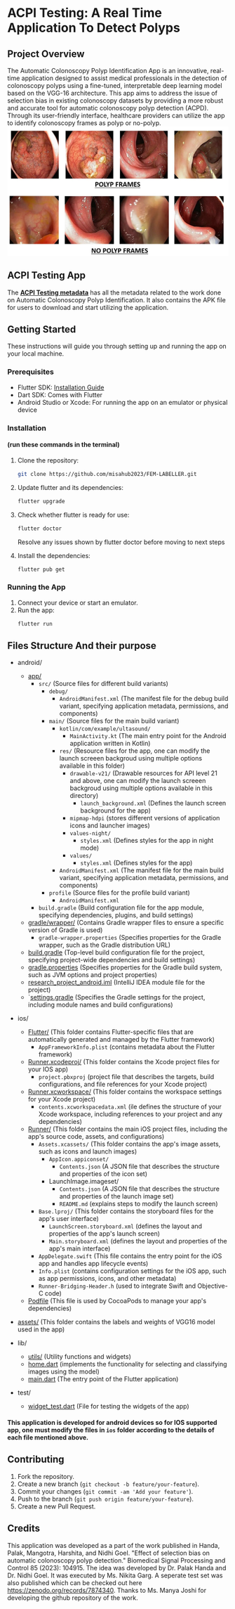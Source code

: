 #  ACPI Testing: A Real Time Application To Detect Polyps

## Project Overview
The Automatic Colonoscopy Polyp Identification App is an innovative, real-time application designed to assist medical professionals in the detection of colonoscopy polyps using a fine-tuned, interpretable deep learning model based on the VGG-16 architecture. This app aims to address the issue of selection bias in existing colonoscopy datasets by providing a more robust and accurate tool for automatic colonoscopy polyp detection (ACPD). Through its user-friendly interface, healthcare providers can utilize the app to identify colonoscopy frames as polyp or no-polyp.
![](readme_asset.jpg)


## ACPI Testing  App
The [**ACPI Testing metadata**](https://zenodo.org/records/7874340)  has all the metadata related to the work done on Automatic Colonoscopy Polyp Identification. It also contains the APK file for users to download and start utilizing the application.

## Getting Started
These instructions will guide you through setting up and running the app on your local machine.

### Prerequisites
- Flutter SDK: [Installation Guide](https://flutter.dev/docs/get-started/install)
- Dart SDK: Comes with Flutter
- Android Studio or Xcode: For running the app on an emulator or physical device

### Installation 
#### (run these commands in the terminal)
1. Clone the repository:
    ```bash
    git clone https://github.com/misahub2023/FEM-LABELLER.git
    ```
2. Update flutter and its dependencies: 
    ```bash
    flutter upgrade
    ``` 
3. Check whether flutter is ready for use: 
    ```bash
    flutter doctor
    ```
    Resolve any issues shown by flutter doctor before moving to next steps

4. Install the dependencies:
    ```bash
    flutter pub get
    ```

### Running the App
1. Connect your device or start an emulator.
2. Run the app:
    ```bash
    flutter run
    ```

## Files Structure And their purpose
+ android/
    + [app/](android/app) 
        + `src/` (Source files for different build variants)
            + `debug/` 
                + `AndroidManifest.xml` (The manifest file for the debug build variant, specifying application metadata, permissions, and components)
            + `main/` (Source files for the main build variant)
                + `kotlin/com/example/ultasound/`
                    + `MainActivity.kt` (The main entry point for the Android application written in Kotlin)
                + `res/` (Resource files for the app, one can modify the launch screeen backgroud using multiple options available in this folder)
                    + `drawable-v21/` (Drawable resources for API level 21 and above, one can modify the launch screeen backgroud using multiple options available in this directory)
                        + `launch_background.xml` (Defines the launch screen background for the app)
                    + `mipmap-hdpi` (stores different versions of application icons and launcher images)
                    + `values-night/` 
                        + `styles.xml` (Defines styles for the app in night mode)
                    + `values/`
                        + `styles.xml` (Defines styles for the app)
                + `AndroidManifest.xml` (The manifest file for the main build variant, specifying application metadata, permissions, and components)
            + `profile` (Source files for the profile build variant)
                + `AndroidManifest.xml`
        + `build.gradle` (Build configuration file for the app module, specifying dependencies, plugins, and build settings)
    + [gradle/wrapper/](android/gradle/wrapper) (Contains Gradle wrapper files to ensure a specific version of Gradle is used)
        + `gradle-wrapper.properties` (Specifies properties for the Gradle wrapper, such as the Gradle distribution URL)
    + [build.gradle](android/build.gradle) (Top-level build configuration file for the project, specifying project-wide dependencies and build settings)
    + [gradle.properties](android/gradle.properties) (Specifies properties for the Gradle build system, such as JVM options and project properties)
    + [research_project_android.iml](android/research_project_android.iml) (IntelliJ IDEA module file for the project)
    + `[settings.gradle](android/settings.gradle) (Specifies the Gradle settings for the project, including module names and build configurations)

+ ios/
    + [Flutter/](ios/Flutter) (This folder contains Flutter-specific files that are automatically generated and managed by the Flutter framework)
        + `AppFrameworkInfo.plist` (contains metadata about the Flutter framework)
    + [Runner.xcodeproj/](ios/Runner.xcodeproj) (This folder contains the Xcode project files for your IOS app)
        + `project.pbxproj` (project file that describes the targets, build configurations, and file references for your Xcode project)
    +  [Runner.xcworkspace/](ios/Runner.xcworkspace) (This folder contains the workspace settings for your Xcode project)
        + `contents.xcworkspacedata.xml` (ile defines the structure of your Xcode workspace, including references to your project and any dependencies)
    + [Runner/](ios/Runner) (This folder contains the main iOS project files, including the app's source code, assets, and configurations)
        + `Assets.xcassets/` (This folder contains the app's image assets, such as icons and launch images)
            + `AppIcon.appiconset/`
                +  `Contents.json` (A JSON file that describes the structure and properties of the icon set)
            + LaunchImage.imageset/
                +  `Contents.json` (A JSON file that describes the structure and properties of the launch image set)
                + `README.md` (explains steps to modify the launch screen)
        + `Base.lproj/` (This folder contains the storyboard files for the app's user interface)
            + `LaunchScreen.storyboard.xml` (defines the layout and properties of the app's launch screen)
            + `Main.storyboard.xml` (defines the layout and properties of the app's main interface)
        + `AppDelegate.swift` (This file contains the entry point for the iOS app and handles app lifecycle events)
        + `Info.plist` (contains configuration settings for the iOS app, such as app permissions, icons, and other metadata)
        + `Runner-Bridging-Header.h` (used to integrate Swift and Objective-C code)
    + [Podfile](ios/Podfile) (This file is used by CocoaPods to manage your app's dependencies)
+ [assets/](assets) (This folder contains the labels and weights of VGG16 model used in the app) 
+ lib/
    + [utils/](lib/utils) (Utility functions and widgets)
    + [home.dart](lib/home.dart) (implements the functionality for selecting and classifying images using the model)
    + [main.dart](lib/main.dart) (The entry point of the Flutter application)
+ test/
    + [widget_test.dart](test/widget_test.dart) (File for testing the widgets of the app)

#### This application is developed for android devices so for IOS supported app, one must modify the files in `ios` folder according to the details of each file mentioned above.
## Contributing
1. Fork the repository.
2. Create a new branch (`git checkout -b feature/your-feature`).
3. Commit your changes (`git commit -am 'Add your feature'`).
4. Push to the branch (`git push origin feature/your-feature`).
5. Create a new Pull Request.

## Credits
This application was developed as a part of the work published in Handa, Palak, Mangotra, Harshita, and Nidhi Goel. "Effect of selection bias on automatic colonoscopy polyp detection." Biomedical Signal Processing and Control 85 (2023): 104915. The idea was developed by Dr. Palak Handa and Dr. Nidhi Goel. It was executed by Ms. Nikita Garg. A seperate test set was also published which can be checked out here https://zenodo.org/records/7874340. Thanks to Ms. Manya Joshi for developing the github repository of the work. 

